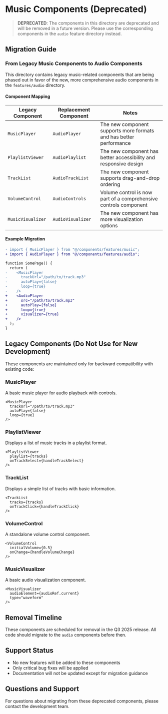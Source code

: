 # Music Components (Deprecated)

> **DEPRECATED**: The components in this directory are deprecated and will be removed in a future version.
> Please use the corresponding components in the `audio` feature directory instead.

## Migration Guide

### From Legacy Music Components to Audio Components

This directory contains legacy music-related components that are being phased out in favor of the new, more comprehensive audio components in the `features/audio` directory.

#### Component Mapping

| Legacy Component | Replacement Component | Notes |
|------------------|------------------------|-------|
| `MusicPlayer` | `AudioPlayer` | The new component supports more formats and has better performance |
| `PlaylistViewer` | `AudioPlaylist` | The new component has better accessibility and responsive design |
| `TrackList` | `AudioTrackList` | The new component supports drag-and-drop ordering |
| `VolumeControl` | `AudioControls` | Volume control is now part of a comprehensive controls component |
| `MusicVisualizer` | `AudioVisualizer` | The new component has more visualization options |

#### Example Migration

```diff
- import { MusicPlayer } from "@/components/features/music";
+ import { AudioPlayer } from "@/components/features/audio";

function SomePage() {
  return (
-    <MusicPlayer
-      trackUrl="/path/to/track.mp3"
-      autoPlay={false}
-      loop={true}
-    />
+    <AudioPlayer
+      src="/path/to/track.mp3"
+      autoPlay={false}
+      loop={true}
+      visualizer={true}
+    />
  );
}
```

## Legacy Components (Do Not Use for New Development)

These components are maintained only for backward compatibility with existing code:

### MusicPlayer

A basic music player for audio playback with controls.

```tsx
<MusicPlayer
  trackUrl="/path/to/track.mp3"
  autoPlay={false}
  loop={true}
/>
```

### PlaylistViewer

Displays a list of music tracks in a playlist format.

```tsx
<PlaylistViewer
  playlist={tracks}
  onTrackSelect={handleTrackSelect}
/>
```

### TrackList

Displays a simple list of tracks with basic information.

```tsx
<TrackList
  tracks={tracks}
  onTrackClick={handleTrackClick}
/>
```

### VolumeControl

A standalone volume control component.

```tsx
<VolumeControl
  initialVolume={0.5}
  onChange={handleVolumeChange}
/>
```

### MusicVisualizer

A basic audio visualization component.

```tsx
<MusicVisualizer
  audioElement={audioRef.current}
  type="waveform"
/>
```

## Removal Timeline

These components are scheduled for removal in the Q3 2025 release. All code should migrate to the `audio` components before then.

## Support Status

- No new features will be added to these components
- Only critical bug fixes will be applied
- Documentation will not be updated except for migration guidance

## Questions and Support

For questions about migrating from these deprecated components, please contact the development team.
